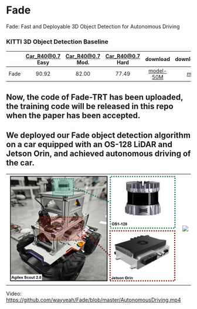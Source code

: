 # Fade
Fade: Fast and Deployable 3D Object Detection for Autonomous Driving
### KITTI 3D Object Detection Baseline
|                                              | Car_R40@0.7 Easy| Car_R40@0.7 Mod. | Car_R40@0.7 Hard  | download | download(TensorRT) | 
|---------------------------------------------|:-------:|:-------:|:-------:|:---------:|:---------:|
| Fade | 90.92 | 82.00 | 77.49 | [model-50M](https://drive.google.com/file/d/1NlOdfU745UfT0ptywPhEhBhevAPdzib0/view?usp=sharing) |  [model-25M](https://drive.google.com/file/d/1Zsb3n7xR25IWWENYK1Igff6fNzSQOPgP/view?usp=sharing) | 
## Now, the code of Fade-TRT has been uploaded, the training code will be released in this repo when the paper has been accepted.
## We deployed our Fade object detection algorithm on a car equipped with an OS-128 LiDAR and Jetson Orin, and achieved autonomous driving of the car.

<table>
  <tr>
    <td align="center">
      <img src="https://github.com/wayyeah/Fade/blob/master/car.png" width="500">
    </td>
    <td align="center">
      <img src="https://github.com/user-attachments/assets/f03e2a0f-12ff-4b82-b4a0-178dd2e6f26c" width="180">
    </td>
    
  </tr>
</table>

Video: https://github.com/wayyeah/Fade/blob/master/AutonomousDriving.mp4
